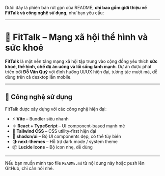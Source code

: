 Dưới đây là phiên bản rút gọn của README, **chỉ bao gồm giới thiệu về FitTalk và công nghệ sử dụng**, như bạn yêu cầu:

---

# 💪 FitTalk – Mạng xã hội thể hình và sức khoẻ

**FitTalk** là một nền tảng mạng xã hội tập trung vào cộng đồng yêu thích **sức khoẻ, thể hình, chế độ ăn uống và lối sống lành mạnh**.
Dự án được phát triển bởi **Đỗ Văn Quý** với định hướng UI/UX hiện đại, tương tác mượt mà, dễ dùng trên cả desktop lẫn mobile.

---

## 🧰 Công nghệ sử dụng

FitTalk được xây dựng với các công nghệ hiện đại:

* ⚡ **Vite** – Bundler siêu nhanh
* ⚛️ **React + TypeScript** – UI component-based mạnh mẽ
* 🎨 **Tailwind CSS** – CSS utility-first hiện đại
* 🧩 **shadcn/ui** – Bộ UI components đẹp, có thể tùy biến
* 🌗 **next-themes** – Hỗ trợ dark mode / system theme
* 📦 **Lucide Icons** – Bộ icon nhẹ, dễ dùng

---

Nếu bạn muốn mình tạo file `README.md` từ nội dung này hoặc push lên GitHub, chỉ cần nói nhé.
